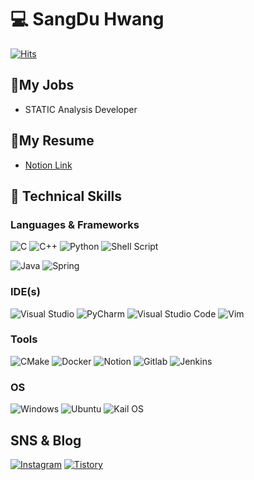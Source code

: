 

# 💻 SangDu Hwang

[![Hits](https://hits.seeyoufarm.com/api/count/incr/badge.svg?url=https%3A%2F%2Fgithub.com%2Fdamho1104&count_bg=%233D9CC8&title_bg=%23555555&icon=&icon_color=%23E7E7E7&title=hits&edge_flat=false)](https://hits.seeyoufarm.com)  

## 📃My Jobs
- STATIC Analysis Developer

## 📘My Resume
- [Notion Link](https://bittersweet-sled-9dc.notion.site/0eed8cb4a79f46fdb656646d82b69e59)  

## 💪 Technical Skills
### Languages & Frameworks
![C](https://img.shields.io/badge/c-%2300599C.svg?style=flat&logo=c&logoColor=white)
![C++](https://img.shields.io/badge/c++-%2300599C.svg?style=flat&logo=c%2B%2B&logoColor=white)
![Python](https://img.shields.io/badge/Python-3776AB.svg?&style=flat&logo=Python&logoColor=white)
![Shell Script](https://img.shields.io/badge/Shell_script-%23121011.svg?style=flat&logo=gnu-bash&logoColor=white)

![Java](https://img.shields.io/badge/java-%23ED8B00.svg?style=flat&logo=java&logoColor=white)
![Spring](https://img.shields.io/badge/Springboot-%236DB33F.svg?style=flat&logo=spring&logoColor=white)

    
### IDE(s)
![Visual Studio](https://img.shields.io/badge/Visual%20Studio-5C2D91.svg?style=flat&logo=visual-studio&logoColor=white) 
![PyCharm](https://img.shields.io/badge/PyCharm-143?style=flat&logo=pycharm&logoColor=black&color=black&labelColor=green) 
![Visual Studio Code](https://img.shields.io/badge/Visual%20Studio%20Code-0078d7.svg?style=flat&logo=visual-studio-code&logoColor=white)
![Vim](https://img.shields.io/badge/vim-141?style=flat&logo=vim)

### Tools
![CMake](https://img.shields.io/badge/CMake-%23008FBA.svg?style=flat&logo=cmake&logoColor=white)
![Docker](https://img.shields.io/badge/docker-%230db7ed.svg?style=flat&logo=docker&logoColor=white)
![Notion](https://img.shields.io/badge/Notion-%23000000.svg?style=flat&logo=notion&logoColor=white)
![Gitlab](https://img.shields.io/badge/Gitlab-230?style=flat&logo=gitlab)
![Jenkins](https://img.shields.io/badge/Jenkins-230?style=flat&logo=jenkins)

### OS
![Windows](https://img.shields.io/badge/Windows-0078D6?style=flat&logo=windows&logoColor=white)
![Ubuntu](https://img.shields.io/badge/Ubuntu-E95420?style=flat&logo=ubuntu&logoColor=white)
![Kail OS](https://img.shields.io/badge/KaiOS-002260?style=flat&logo=kaioS&logoColor=#6F02B5)

## SNS & Blog
[![Instagram](https://img.shields.io/badge/Instargram-%23E4405F.svg?style=flat&logo=Instagram&logoColor=white)](https://www.instagram.com/sdhwang/)
[![Tistory](https://img.shields.io/badge/Tistory-%808080.svg?style=flat&logo=tistory&logoColor=white)](https://sharp-include.tistory.com/)

